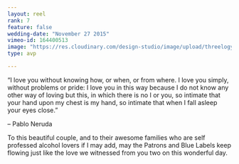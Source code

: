 ```yaml
---
layout: reel
rank: 7
feature: false
wedding-date: "November 27 2015"
vimeo-id: 164400513
image: "https://res.cloudinary.com/design-studio/image/upload/threelogy/leo_marga.jpg"
type: avp

---
```


“I love you without knowing how, or when, or from where. I love you simply, without problems or pride: I love you in this way because I do not know any other way of loving but this, in which there is no I or you, so intimate that your hand upon my chest is my hand, so intimate that when I fall asleep your eyes close.”

– Pablo Neruda

To this beautiful couple, and to their awesome families who are self professed alcohol lovers if I may add, may the Patrons and Blue Labels keep flowing just like the love we witnessed from you two on this wonderful day.